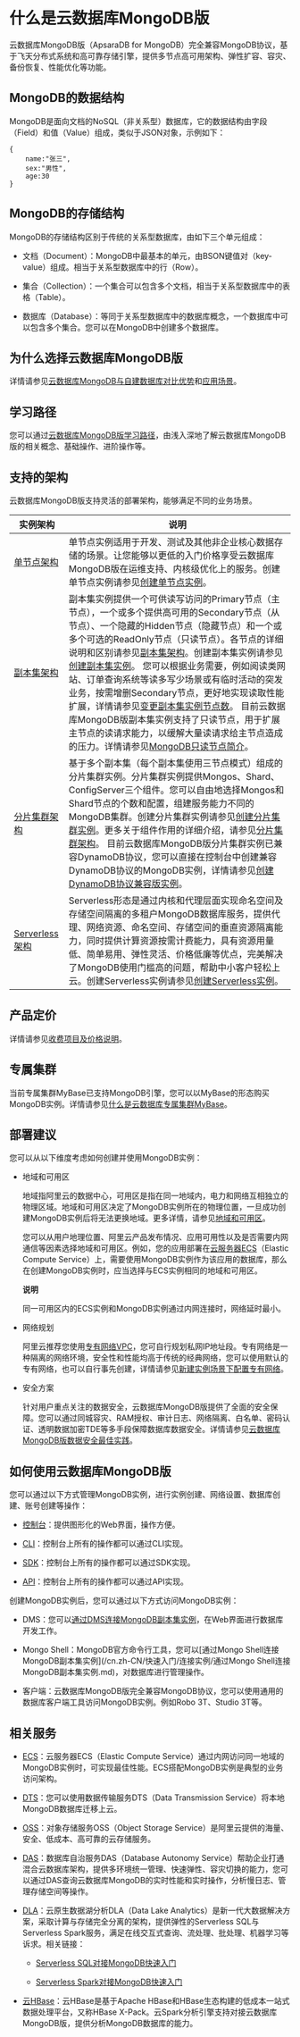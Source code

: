 什么是云数据库MongoDB版 
====================================

云数据库MongoDB版（ApsaraDB for MongoDB）完全兼容MongoDB协议，基于飞天分布式系统和高可靠存储引擎，提供多节点高可用架构、弹性扩容、容灾、备份恢复、性能优化等功能。

MongoDB的数据结构 
---------------------------------

MongoDB是面向文档的NoSQL（非关系型）数据库，它的数据结构由字段（Field）和值（Value）组成，类似于JSON对象，示例如下：



    {
        name:"张三",
        sex:"男性",
        age:30
    }



MongoDB的存储结构 
---------------------------------

MongoDB的存储结构区别于传统的关系型数据库，由如下三个单元组成：



* 文档（Document）：MongoDB中最基本的单元，由BSON键值对（key-value）组成。相当于关系型数据库中的行（Row）。

  

* 集合（Collection）：一个集合可以包含多个文档，相当于关系型数据库中的表格（Table）。

  

* 数据库（Database）：等同于关系型数据库中的数据库概念，一个数据库中可以包含多个集合。您可以在MongoDB中创建多个数据库。

  




为什么选择云数据库MongoDB版 
--------------------------------------

详情请参见[云数据库MongoDB与自建数据库对比优势](/cn.zh-CN/产品简介/云数据库MongoDB与自建数据库对比优势.md)和[应用场景](/cn.zh-CN/产品简介/应用场景.md)。

学习路径 
-------------------------

您可以通过[云数据库MongoDB版学习路径](https://help.aliyun.com/product/26556.html)，由浅入深地了解云数据库MongoDB版的相关概念、基础操作、进阶操作等。

支持的架构 
--------------------------

云数据库MongoDB版支持灵活的部署架构，能够满足不同的业务场景。


|                                  实例架构                                  |                                                                                                                                                                                                                                                                                         说明                                                                                                                                                                                                                                                                                          |
|------------------------------------------------------------------------|-------------------------------------------------------------------------------------------------------------------------------------------------------------------------------------------------------------------------------------------------------------------------------------------------------------------------------------------------------------------------------------------------------------------------------------------------------------------------------------------------------------------------------------------------------------------------------------|
| [单节点架构](/cn.zh-CN/产品简介/系统架构/单节点架构.md)               | 单节点实例适用于开发、测试及其他非企业核心数据存储的场景。让您能够以更低的入门价格享受云数据库MongoDB版在运维支持、内核级优化上的服务。创建单节点实例请参见[创建单节点实例](/cn.zh-CN/快速入门/创建实例/创建单节点实例.md)。                                                                                                                                                                                                                                                                                                                                                                                                                                      |
| [副本集架构](/cn.zh-CN/产品简介/系统架构/副本集架构.md)               | 副本集实例提供一个可供读写访问的Primary节点（主节点），一个或多个提供高可用的Secondary节点（从节点）、一个隐藏的Hidden节点（隐藏节点）和一个或多个可选的ReadOnly节点（只读节点）。各节点的详细说明和区别请参见[副本集架构](/cn.zh-CN/产品简介/系统架构/副本集架构.md)。创建副本集实例请参见[创建副本集实例](/cn.zh-CN/快速入门/创建实例/创建副本集实例.md)。 您可以根据业务需要，例如阅读类网站、订单查询系统等读多写少场景或有临时活动的突发业务，按需增删Secondary节点，更好地实现读取性能扩展，详情请参见[变更副本集实例节点数](/cn.zh-CN/用户指南/实例管理/变更实例配置/变更副本集实例节点数.md)。 目前云数据库MongoDB版副本集实例支持了只读节点，用于扩展主节点的读请求能力，以缓解大量读请求给主节点造成的压力。详情请参见[MongoDB只读节点简介](/cn.zh-CN/产品简介/MongoDB只读节点简介.md)。 |
| [分片集群架构](/cn.zh-CN/产品简介/系统架构/分片集群架构.md)             | 基于多个副本集（每个副本集使用三节点模式）组成的分片集群实例。分片集群实例提供Mongos、Shard、ConfigServer三个组件。您可以自由地选择Mongos和Shard节点的个数和配置，组建服务能力不同的MongoDB集群。创建分片集群实例请参见[创建分片集群实例](/cn.zh-CN/快速入门/创建实例/创建分片集群实例.md)。更多关于组件作用的详细介绍，请参见[分片集群架构](/cn.zh-CN/产品简介/系统架构/分片集群架构.md)。 目前云数据库MongoDB版分片集群实例已兼容DynamoDB协议，您可以直接在控制台中创建兼容DynamoDB协议的MongoDB实例，详情请参见[创建DynamoDB协议兼容版实例](/cn.zh-CN/DynamoDB协议兼容版/创建DynamoDB协议兼容版实例.md)。                                                                                                                         |
| [Serverless架构](/cn.zh-CN/产品简介/系统架构/Serverless架构.md) | Serverless形态是通过内核和代理层面实现命名空间及存储空间隔离的多租户MongoDB数据库服务，提供代理、网络资源、命名空间、存储空间的垂直资源隔离能力，同时提供计算资源按需计费能力，具有资源用量低、简单易用、弹性灵活、价格低廉等优点，完美解决了MongoDB使用门槛高的问题，帮助中小客户轻松上云。创建Serverless实例请参见[创建Serverless实例](/cn.zh-CN/快速入门/创建实例/创建Serverless实例.md)。                                                                                                                                                                                                                                                                                                                              |



产品定价 
-------------------------

详情请参见[收费项目及价格说明](/cn.zh-CN/产品定价/收费项目及价格说明.md)。

专属集群 
-------------------------

当前专属集群MyBase已支持MongoDB引擎，您可以以MyBase的形态购买MongoDB实例。详情请参见[什么是云数据库专属集群MyBase]()。

部署建议 
-------------------------

您可以从以下维度考虑如何创建并使用MongoDB实例：

* 地域和可用区 

  地域指阿里云的数据中心，可用区是指在同一地域内，电力和网络互相独立的物理区域。地域和可用区决定了MongoDB实例所在的物理位置，一旦成功创建MongoDB实例后将无法更换地域。更多详情，请参见[地域和可用区](~~40654~~)。

  您可以从用户地理位置、阿里云产品发布情况、应用可用性以及是否需要内网通信等因素选择地域和可用区。例如，您的应用部署在[云服务器ECS](~~25367~~)（Elastic Compute Service）上，需要使用MongoDB实例作为该应用的数据库，那么在创建MongoDB实例时，应当选择与ECS实例相同的地域和可用区。 

  
  **说明**

  同一可用区内的ECS实例和MongoDB实例通过内网连接时，网络延时最小。

  

* 网络规划 

  阿里云推荐您使用[专有网络VPC](~~34217~~)，您可自行规划私网IP地址段。专有网络是一种隔离的网络环境，安全性和性能均高于传统的经典网络，您可以使用默认的专有网络，也可以自行事先创建，详情请参见[新建实例场景下配置专有网络](/cn.zh-CN/用户指南/管理网络连接/新建实例场景下配置专有网络.md)。
  

* 安全方案 

  针对用户重点关注的数据安全，云数据库MongoDB版提供了全面的安全保障。您可以通过同城容灾、RAM授权、审计日志、网络隔离、白名单、密码认证、透明数据加密TDE等多手段保障数据库数据安全。详情请参见[云数据库MongoDB版数据安全最佳实践](/cn.zh-CN/最佳实践/云数据库MongoDB版数据安全最佳实践.md)。
  




如何使用云数据库MongoDB版 
-------------------------------------

您可以通过以下方式管理MongoDB实例，进行实例创建、网络设置、数据库创建、账号创建等操作：

* [控制台](https://mongodb.console.aliyun.com/)：提供图形化的Web界面，操作方便。

  

* [CLI](https://help.aliyun.com/product/29991.html)：控制台上所有的操作都可以通过CLI实现。

  

* [SDK](https://help.aliyun.com/document_detail/62676.html)：控制台上所有的操作都可以通过SDK实现。

  

* [API](/cn.zh-CN/API参考/API概览.md)：控制台上所有的操作都可以通过API实现。

  




创建MongoDB实例后，您可以通过以下方式访问MongoDB实例：

* DMS：您可以[通过DMS连接MongoDB副本集实例](/cn.zh-CN/快速入门/连接实例/通过DMS连接MongoDB副本集实例.md)，在Web界面进行数据库开发工作。

  

* Mongo Shell：MongoDB官方命令行工具，您可以[通过Mongo Shell连接MongoDB副本集实例](/cn.zh-CN/快速入门/连接实例/通过Mongo Shell连接MongoDB副本集实例.md)，对数据库进行管理操作。

  

* 客户端：云数据库MongoDB版完全兼容MongoDB协议，您可以使用通用的数据库客户端工具访问MongoDB实例。例如Robo 3T、Studio 3T等。

  




相关服务 
-------------------------

* [ECS](~~25367~~)：云服务器ECS（Elastic Compute Service）通过内网访问同一地域的MongoDB实例时，可实现最佳性能。ECS搭配MongoDB实例是典型的业务访问架构。

  

* [DTS](~~26592~~)：您可以使用数据传输服务DTS（Data Transmission Service）将本地MongoDB数据库迁移上云。

  

* [OSS](~~31817~~)：对象存储服务OSS（Object Storage Service）是阿里云提供的海量、安全、低成本、高可靠的云存储服务。

  

* [DAS](https://help.aliyun.com/product/63907.html)：数据库自治服务DAS（Database Autonomy Service）帮助企业打通混合云数据库架构，提供多环境统一管理、快速弹性、容灾切换的能力，您可以通过DAS查询云数据库MongoDB的实时性能和实时操作，分析慢日志、管理存储空间等操作。

  




<!-- -->

* [DLA]()：云原生数据湖分析DLA（Data Lake Analytics）是新一代大数据解决方案，采取计算与存储完全分离的架构，提供弹性的Serverless SQL与Serverless Spark服务，满足在线交互式查询、流处理、批处理、机器学习等诉求。相关链接：

  * [Serverless SQL对接MongoDB快速入门]()

    
  
  * [Serverless Spark对接MongoDB快速入门]()

    
  

  




<!-- -->

* [云HBase](https://help.aliyun.com/document_detail/49501.html)：云HBase是基于Apache HBase和HBase生态构建的低成本一站式数据处理平台，又称HBase X-Pack。云Spark分析引擎支持对接云数据库MongoDB版，提供分析MongoDB数据库的能力。

  



